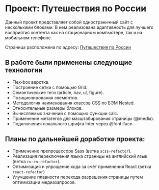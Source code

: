 # Проект: Путешествия по России


Данный проект представляет собой одностраничный сайт с несколькими блоками.
В нем реализована адаптивность для лучшего восприятия контента как на стационарном компьютере, так и на мобильном телефоне.

Страница расположена по адресу: [Путешествия по России](https://racio-begin.github.io/russian-travel-2.0/)

## В работе были применены следующие технологии

* Flex-box верстка.
* Построение сетки с помощью Grid.
* Семантические теги (article, nav, ul, figure).
* Позиционирования элементов.
* Методология наименования классов CSS по БЭМ Nested.
* Относительные размеры блоков.
* Вычисляемых значений с помощью функции calc.
* Применение метатегов для масштабирования страницы (@media).
* Подключения локального шрифта Inter через @font-face.

## Планы по дальнейшей доработке проекта:

* Применение препроцессора Sass (ветка `scss-refactor`).
* Реализация переключения языка страницы на английский язык (ветка `ru-en-refactor`).
* Оптимизация и упрощение кода за счёт применения React (ветка `react-refactor`)
* Улучшение плавности перехода разрешения страницы путем оптимизации медиазапросов.
